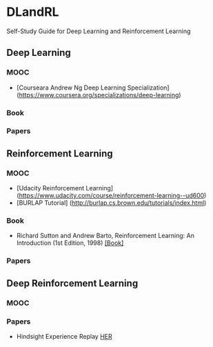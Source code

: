 # DLandRL
Self-Study Guide for Deep Learning and Reinforcement Learning

## Deep Learning 

### MOOC
- [Courseara Andrew Ng Deep Learning Specialization] (https://www.coursera.org/specializations/deep-learning)

### Book

### Papers

## Reinforcement Learning

### MOOC
- [Udacity Reinforcement Learning] (https://www.udacity.com/course/reinforcement-learning--ud600)
- [BURLAP Tutorial] (http://burlap.cs.brown.edu/tutorials/index.html)

### Book
-  Richard Sutton and Andrew Barto, Reinforcement Learning: An Introduction (1st Edition, 1998) [[Book]](http://webdocs.cs.ualberta.ca/~sutton/book/ebook/the-book.html)

### Papers


## Deep Reinforcement Learning

### MOOC

### Papers
- Hindsight Experience Replay [HER](https://arxiv.org/abs/1707.01495)
